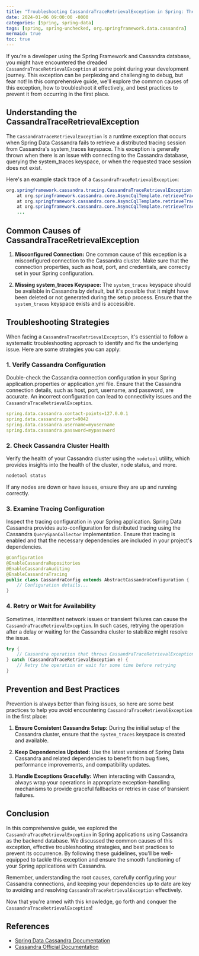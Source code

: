 ```yaml
---
title: "Troubleshooting CassandraTraceRetrievalException in Spring: The Ultimate Guide"
date: 2024-01-06 09:00:00 -0000
categories: [Spring, spring-data]
tags: [spring, spring-unchecked, org.springframework.data.cassandra]
mermaid: true
toc: true
---
```



If you're a developer using the Spring Framework and Cassandra database, you might have encountered the dreaded `CassandraTraceRetrievalException` at some point during your development journey. This exception can be perplexing and challenging to debug, but fear not! In this comprehensive guide, we'll explore the common causes of this exception, how to troubleshoot it effectively, and best practices to prevent it from occurring in the first place.

## Understanding the CassandraTraceRetrievalException

The `CassandraTraceRetrievalException` is a runtime exception that occurs when Spring Data Cassandra fails to retrieve a distributed tracing session from Cassandra's system_traces keyspace. This exception is generally thrown when there is an issue with connecting to the Cassandra database, querying the system_traces keyspace, or when the requested trace session does not exist.

Here's an example stack trace of a `CassandraTraceRetrievalException`:

```java
org.springframework.cassandra.tracing.CassandraTraceRetrievalException: Failed retrieving session trace for session id ecede880-f83d-11eb-9e46-0242ac160003
    at org.springframework.cassandra.core.AsyncCqlTemplate.retrieveTrace(AsyncCqlTemplate.java:203)
    at org.springframework.cassandra.core.AsyncCqlTemplate.retrieveTraces(AsyncCqlTemplate.java:179)
    at org.springframework.cassandra.core.AsyncCqlTemplate.retrieveTraces(AsyncCqlTemplate.java:170)
    ...
```

## Common Causes of CassandraTraceRetrievalException

1. **Misconfigured Connection:** One common cause of this exception is a misconfigured connection to the Cassandra cluster. Make sure that the connection properties, such as host, port, and credentials, are correctly set in your Spring configuration.

2. **Missing system_traces Keyspace:** The `system_traces` keyspace should be available in Cassandra by default, but it's possible that it might have been deleted or not generated during the setup process. Ensure that the `system_traces` keyspace exists and is accessible.

## Troubleshooting Strategies

When facing a `CassandraTraceRetrievalException`, it's essential to follow a systematic troubleshooting approach to identify and fix the underlying issue. Here are some strategies you can apply:

### 1. Verify Cassandra Configuration

Double-check the Cassandra connection configuration in your Spring application.properties or application.yml file. Ensure that the Cassandra connection details, such as host, port, username, and password, are accurate. An incorrect configuration can lead to connectivity issues and the `CassandraTraceRetrievalException`.

```yaml
spring.data.cassandra.contact-points=127.0.0.1
spring.data.cassandra.port=9042
spring.data.cassandra.username=myusername
spring.data.cassandra.password=mypassword
```

### 2. Check Cassandra Cluster Health

Verify the health of your Cassandra cluster using the `nodetool` utility, which provides insights into the health of the cluster, node status, and more.

```bash
nodetool status
```

If any nodes are down or have issues, ensure they are up and running correctly.

### 3. Examine Tracing Configuration

Inspect the tracing configuration in your Spring application. Spring Data Cassandra provides auto-configuration for distributed tracing using the Cassandra `QuerySpanCollector` implementation. Ensure that tracing is enabled and that the necessary dependencies are included in your project's dependencies.

```java
@Configuration
@EnableCassandraRepositories
@EnableCassandraAuditing
@EnableCassandraTracing
public class CassandraConfig extends AbstractCassandraConfiguration {
    // Configuration details...
}
```

### 4. Retry or Wait for Availability

Sometimes, intermittent network issues or transient failures can cause the `CassandraTraceRetrievalException`. In such cases, retrying the operation after a delay or waiting for the Cassandra cluster to stabilize might resolve the issue.

```java
try {
    // Cassandra operation that throws CassandraTraceRetrievalException
} catch (CassandraTraceRetrievalException e) {
    // Retry the operation or wait for some time before retrying
}
```

## Prevention and Best Practices

Prevention is always better than fixing issues, so here are some best practices to help you avoid encountering `CassandraTraceRetrievalException` in the first place:

1. **Ensure Consistent Cassandra Setup:** During the initial setup of the Cassandra cluster, ensure that the `system_traces` keyspace is created and available.

2. **Keep Dependencies Updated:** Use the latest versions of Spring Data Cassandra and related dependencies to benefit from bug fixes, performance improvements, and compatibility updates.

3. **Handle Exceptions Gracefully:** When interacting with Cassandra, always wrap your operations in appropriate exception-handling mechanisms to provide graceful fallbacks or retries in case of transient failures.

## Conclusion

In this comprehensive guide, we explored the `CassandraTraceRetrievalException` in Spring applications using Cassandra as the backend database. We discussed the common causes of this exception, effective troubleshooting strategies, and best practices to prevent its occurrence. By following these guidelines, you'll be well-equipped to tackle this exception and ensure the smooth functioning of your Spring applications with Cassandra.

Remember, understanding the root causes, carefully configuring your Cassandra connections, and keeping your dependencies up to date are key to avoiding and resolving `CassandraTraceRetrievalException` effectively.

Now that you're armed with this knowledge, go forth and conquer the `CassandraTraceRetrievalException`!

## **References**

- [Spring Data Cassandra Documentation](https://docs.spring.io/spring-data/cassandra/docs/current/reference/html/#cassandra.tracing)
- [Cassandra Official Documentation](https://cassandra.apache.org/doc/latest/)
